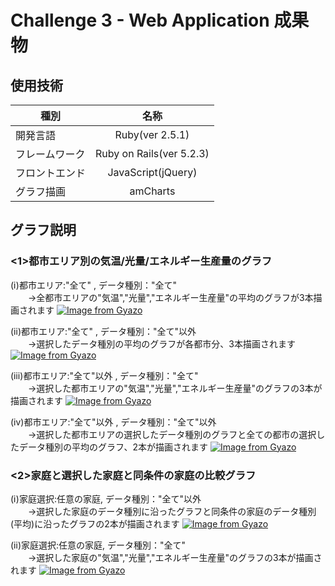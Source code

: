 # Challenge 3 - Web Application 成果物
## 使用技術
| 種別 | 名称 |
|-----|:---:|
| 開発言語 | Ruby(ver 2.5.1) |
| フレームワーク | Ruby on Rails(ver 5.2.3) |
| フロントエンド | JavaScript(jQuery) |
| グラフ描画 | amCharts |

## グラフ説明
### <1>都市エリア別の気温/光量/エネルギー生産量のグラフ

(ⅰ)都市エリア:"全て" , データ種別："全て"
<br>　　→全都市エリアの"気温","光量","エネルギー生産量"の平均のグラフが3本描画されます
[![Image from Gyazo](https://i.gyazo.com/03d6106d0a6fca2a2f6c4bbcdb95df00.png)](https://gyazo.com/03d6106d0a6fca2a2f6c4bbcdb95df00)

(ⅱ)都市エリア:"全て" , データ種別："全て"以外
<br>　　→選択したデータ種別の平均のグラフが各都市分、3本描画されます
[![Image from Gyazo](https://i.gyazo.com/655b62bddefdcec96dc625a17c33a2a7.png)](https://gyazo.com/655b62bddefdcec96dc625a17c33a2a7)

(ⅲ)都市エリア:"全て"以外 , データ種別："全て"
<br>　　→選択した都市エリアの"気温","光量","エネルギー生産量"のグラフの3本が描画されます
[![Image from Gyazo](https://i.gyazo.com/7d21f5bd20e009999b000634dbb37e0d.png)](https://gyazo.com/7d21f5bd20e009999b000634dbb37e0d)

(ⅳ)都市エリア:"全て"以外 , データ種別："全て"以外
<br>　　→選択した都市エリアの選択したデータ種別のグラフと全ての都市の選択したデータ種別の平均のグラフ、2本が描画されます
[![Image from Gyazo](https://i.gyazo.com/b5018a44d3058974af13bee42556924f.png)](https://gyazo.com/b5018a44d3058974af13bee42556924f)

### <2>家庭と選択した家庭と同条件の家庭の比較グラフ
(ⅰ)家庭選択:任意の家庭, データ種別："全て"以外
<br>　　→選択した家庭のデータ種別に沿ったグラフと同条件の家庭のデータ種別(平均)に沿ったグラフの2本が描画されます
[![Image from Gyazo](https://i.gyazo.com/506de58f44cd851a3a85530abd4de5b9.png)](https://gyazo.com/506de58f44cd851a3a85530abd4de5b9)

(ⅱ)家庭選択:任意の家庭, データ種別："全て"
<br>　　→選択した家庭の"気温","光量","エネルギー生産量"のグラフの3本が描画されます
[![Image from Gyazo](https://i.gyazo.com/e0b9948cfd1212f0a3a8cd7305aa1248.png)](https://gyazo.com/e0b9948cfd1212f0a3a8cd7305aa1248)